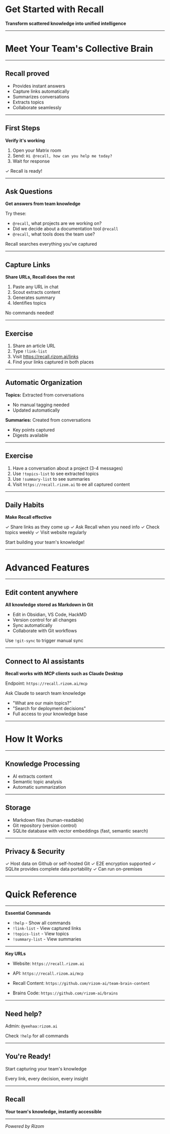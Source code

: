 # Get Started with Recall

**Transform scattered knowledge into unified intelligence**

---

# Meet Your Team's Collective Brain

---

## Recall proved

- Provides instant answers
- Capture links automatically
- Summarizes conversations
- Extracts topics
- Collaborate seamlessly

---

## First Steps

**Verify it's working**

1. Open your Matrix room
2. Send: `Hi @recall, how can you help me today?`
3. Wait for response


✓ Recall is ready!

---

## Ask Questions

**Get answers from team knowledge**

Try these:

- `@recall`, what projects are we working on?
- Did we decide about a documentation tool `@recall`
- `@recall`, what tools does the team use?

Recall searches everything you've captured

---

## Capture Links

**Share URLs, Recall does the rest**

1. Paste any URL in chat
2. Scout extracts content
3. Generates summary
4. Identifies topics

No commands needed!

---

## Exercise

1. Share an article URL
2. Type `!link-list`
3. Visit https://recall.rizom.ai/links
4. Find your links captured in both places

---

## Automatic Organization


**Topics:** Extracted from conversations

- No manual tagging needed
- Updated automatically

**Summaries:** Created from conversations

- Key points captured
- Digests available

---

## Exercise

1. Have a conversation about a project (3-4 messages)
2. Use `!topics-list` to see extracted topics
3. Use `!summary-list` to see summaries
4. Visit `https://recall.rizom.ai` to ee all captured content

---

## Daily Habits

**Make Recall effective**

✓ Share links as they come up
✓ Ask Recall when you need info
✓ Check topics weekly
✓ Visit website regularly

Start building your team's knowledge!

---

# Advanced Features

---

## Edit content anywhere

**All knowledge stored as Markdown in Git**

- Edit in Obsidian, VS Code, HackMD
- Version control for all changes
- Sync automatically
- Collaborate with Git workflows

Use `!git-sync` to trigger manual sync

---

## Connect to AI assistants

**Recall works with MCP clients such as Claude Desktop**

Endpoint: `https://recall.rizom.ai/mcp`

Ask Claude to search team knowledge

- "What are our main topics?"
- "Search for deployment decisions"
- Full access to your knowledge base

---

# How It Works

---

## Knowledge Processing

- AI extracts content
- Semantic topic analysis
- Automatic summarization

---

## Storage

- Markdown files (human-readable)
- Git repository (version control)
- SQLite database with vector embeddings (fast, semantic search)

---

## Privacy & Security

✓ Host data on Github or self-hosted Git
✓ E2E encryption supported
✓ SQLite provides complete data portability
✓ Can run on-premises

---

# Quick Reference

---

**Essential Commands**

- `!help` - Show all commands
- `!link-list` - View captured links
- `!topics-list` - View topics
- `!summary-list` - View summaries

---

**Key URLs**

- Website: `https://recall.rizom.ai`
- API: `https://recall.rizom.ai/mcp`

- Recall Content: `https://github.com/rizom-ai/team-brain-content`
- Brains Code: `https://github.com/rizom-ai/brains`

---

## Need help?

Admin: `@yeehaa:rizom.ai`

Check `!help` for all commands

---

## You're Ready!

Start capturing your team's knowledge

Every link, every decision, every insight

--- 

## Recall
**Your team's knowledge, instantly accessible**


---

_Powered by Rizom_
